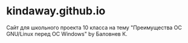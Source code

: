 # kindaway.github.io
Сайт для школьного проекта 10 класса на тему "Преимущества ОС GNU/Linux перед ОС Windows" by Баловнев К.
